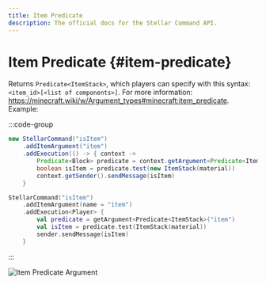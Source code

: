 ```yaml
---
title: Item Predicate
description: The official docs for the Stellar Command API.
---
```


# Item Predicate {#item-predicate}

Returns `Predicate<ItemStack>`, which players can specify with this syntax: `<item_id>[<list of components>]`. For more information: https://minecraft.wiki/w/Argument_types#minecraft:item_predicate. Example:

:::code-group
```Java
new StellarCommand("isItem")
    .addItemArgument("item")
    .addExecution(() -> { context ->
        Predicate<Block> predicate = context.getArgument<Predicate<ItemStack>("item")
        boolean isItem = predicate.test(new ItemStack(material))
        context.getSender().sendMessage(isItem)
    }
```
```Kotlin
StellarCommand("isItem")
    .addItemArgument(name = "item")
    .addExecution<Player> {
        val predicate = getArgument<Predicate<ItemStack>("item")
        val isItem = predicate.test(ItemStack(material))
        sender.sendMessage(isItem)
    }
```
:::

![Item Predicate Argument](./item_predicate.gif)